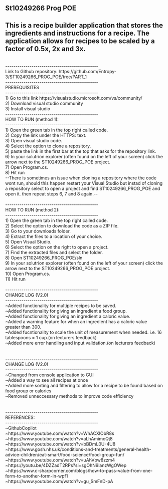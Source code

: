 St10249266 Prog POE
<br/>
----------------------------------------------
This is a recipe builder application that stores the ingredients and instructions for a recipe.
The application allows for recipes to be scaled by a factor of 0.5x, 2x and 3x.
<br/>
----------------------------------------------
<br/>
----------------------------------------------
<br/>
Link to Github repository: https://github.com/Entropy-3/ST10249266_PROG_POE/tree/PART_1
<br/>
----------------------------------------------
<br/>
PREREQUISITES
<br/>
----------------------------------------------
<br/>
1) Go to this link https://visualstudio.microsoft.com/vs/community/ <br/>
2) Download visual studio community<br/>
3) Install visual studio<br/>
----------------------------------------------
<br/>
HOW TO RUN (method 1):
<br/>
----------------------------------------------
<br/>
1) Open the green tab in the top right called code.<br/>
2) Copy the link under the HTTPS: text.<br/>
3) Open visual studio code.<br/>
4) Select the option to clone a repository.<br/>
5) paste the link in the first bar at the top that asks for the repository link.<br/>
6) In your solutrion explorer (often found on the left of your screen) click the arrow next to the ST10249266_PROG_POE project.<br/>
7) Open Program.cs.<br/>
8) Hit run
<br/>
--There is sometimes an issue when cloning a repository where the code wont run, should this happen restart your Visual Studio but instad of cloning a repository select to open a project and find ST10249266_PROG_POE and open it.
then repeat steps 6, 7 and 8 again.--
<br/>
<br/>
----------------------------------------------
<br/>
HOW TO RUN (method 2):
<br/>
----------------------------------------------
<br/>
1) Open the green tab in the top right called code.<br/>
2) Select the option to download the code as a ZIP file. <br/>
3) Go to your downloads folder.<br/>
4) Extract the files to a location of your choice.<br/>
5) Open Visual Studio.<br/>
6) Select the option on the right to open a project.<br/>
7) Find the extracted files and select the folder.<br/>
8) Open ST10249266_PROG_POE/sln<br/>
9) In your solutrion explorer (often found on the left of your screen) click the arrow next to the ST10249266_PROG_POE project.<br/>
10) Open Program.cs.<br/>
11) Hit run

<br/>
<br/>
----------------------------------------------
<br/>
CHANGE LOG (V2.0)
<br/>
----------------------------------------------
<br/>
~Added functionality for multiple recipes to be saved.<br/>
~Added functionality for giving an ingredient a food group.<br/>
~Added functionality for giving an ingredient a caloric value.<br/>
~Added a warning feature for when an ingredient has a caloric value greater than 300.<br/>
~Added fucntionality to scale the unit of measurement when needed. i.e. 16 tablespoons = 1 cup.(on lecturers feedback)<br/>
~Added more error handling and input validation.(on lecturers feedback)<br/>
<br/>
<br/>
----------------------------------------------
<br/>
CHANGE LOG (V2.0)
<br/>
----------------------------------------------
<br/>
~Changed from console application to GUI<br/>
~Added a way to see all recipes at once<br/>
~Added more sorting and filtering to allow for a recipe to be found based on food group or calories<br/>
~Removed unneccessary methods to improve code efficiency<br/>
<br/>
<br/>
----------------------------------------------
<br/>
REFERENCES:
<br/>
----------------------------------------------
<br/>
~GithubCopilot<br/>
~https://www.youtube.com/watch?v=WhACXlObR8s<br/>
~https://www.youtube.com/watch?v=aLhAmimoQj8<br/>
~https://www.youtube.com/watch?v=bBDmL0U-4U8<br/>
~https://www.gosh.nhs.uk/conditions-and-treatments/general-health-advice-children/eat-smart/food-science/food-group-fun/<br/>
~https://www.youtube.com/watch?v=uAhVpw8zzm4<br/>
~https://youtu.be/4DZZadT2RPs?si=sgOhN9lanzWgOWep<br/>
~https://www.c-sharpcorner.com/blogs/how-to-pass-value-from-one-form-to-another-form-in-wpf1<br/>
~https://www.youtube.com/watch?v=gu_SmFnD-pA<br/>
